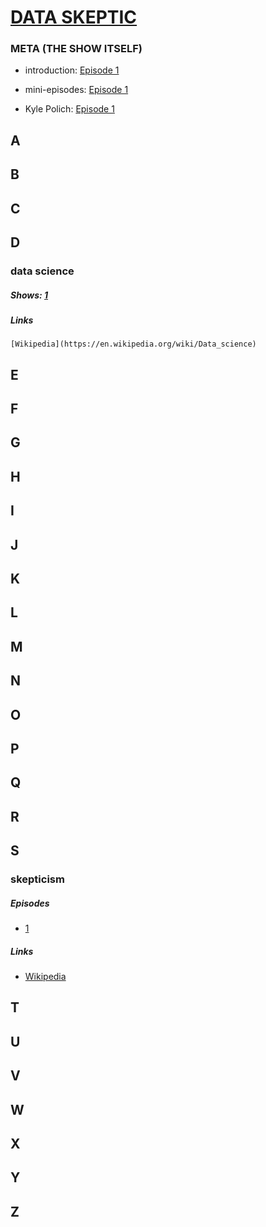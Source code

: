 # [DATA SKEPTIC](http://dataskeptic.com/)

### META (THE SHOW ITSELF) 

* introduction: [Episode 1](http://dataskeptic.com/epnotes/ep001.php)

* mini-episodes: [Episode 1](http://dataskeptic.com/epnotes/ep001.php)

* Kyle Polich: [Episode 1](http://dataskeptic.com/epnotes/ep001.php)



## A

## B

## C

## D

### data science
##### Shows: [1](http://dataskeptic.com/epnotes/ep001.php)
##### Links
	[Wikipedia](https://en.wikipedia.org/wiki/Data_science)


## E

## F

## G

## H

## I

## J

## K

## L

## M

## N

## O

## P

## Q

## R

## S
### skepticism
##### Episodes
* [1](http://dataskeptic.com/epnotes/ep001.php)

##### Links
* [Wikipedia](https://en.wikipedia.org/wiki/Skepticism)

## T

## U

## V

## W

## X

## Y

## Z
